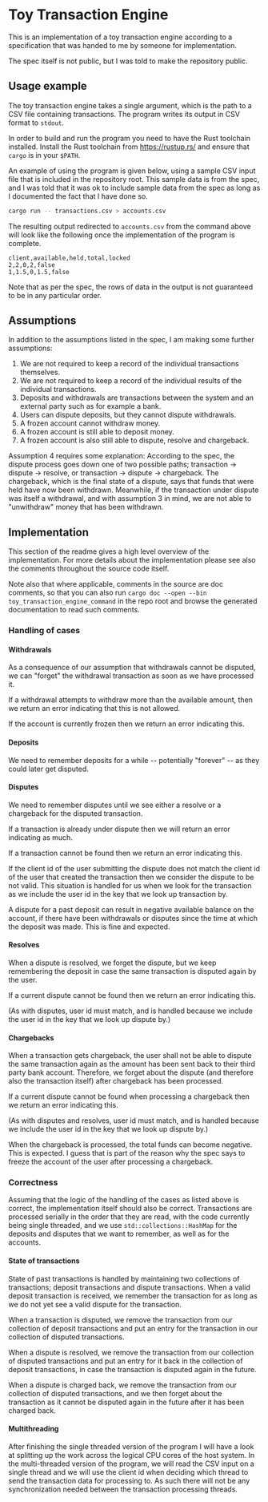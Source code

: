 # Toy Transaction Engine

This is an implementation of a toy transaction engine according to a specification
that was handed to me by someone for implementation.

The spec itself is not public, but I was told to make the repository public.

## Usage example

The toy transaction engine takes a single argument, which is the path to a CSV file
containing transactions. The program writes its output in CSV format to `stdout`.

In order to build and run the program you need to have the Rust toolchain
installed. Install the Rust toolchain from https://rustup.rs/ and ensure
that `cargo` is in your `$PATH`.

An example of using the program is given below, using a sample CSV input
file that is included in the repository root. This sample data is from
the spec, and I was told that it was ok to include sample data from
the spec as long as I documented the fact that I have done so.

```zsh
cargo run -- transactions.csv > accounts.csv
```

The resulting output redirected to `accounts.csv` from the command above
will look like the following once the implementation of the program
is complete.

```csv
client,available,held,total,locked
2,2,0,2,false
1,1.5,0,1.5,false
```

Note that as per the spec, the rows of data in the output is
not guaranteed to be in any particular order.

## Assumptions

In addition to the assumptions listed in the spec, I am making some further assumptions:

1. We are not required to keep a record of the individual transactions themselves.
2. We are not required to keep a record of the individual results of the individual transactions.
3. Deposits and withdrawals are transactions between the system and an external
   party such as for example a bank.
4. Users can dispute deposits, but they cannot dispute withdrawals.
5. A frozen account cannot withdraw money.
6. A frozen account is still able to deposit money.
7. A frozen account is also still able to dispute, resolve and chargeback.

Assumption 4 requires some explanation: According to the spec, the dispute process
goes down one of two possible paths; transaction -> dispute -> resolve, or
transaction -> dispute -> chargeback. The chargeback, which is the final state
of a dispute, says that funds that were held have now been withdrawn.
Meanwhile, if the transaction under dispute was itself a withdrawal, and with
assumption 3 in mind, we are not able to "unwithdraw" money that has been withdrawn.

## Implementation

This section of the readme gives a high level overview of the implementation.
For more details about the implementation please see also the comments
throughout the source code itself.

Note also that where applicable, comments in the source are doc comments, so that
you can also run `cargo doc --open --bin toy_transaction_engine_command`
in the repo root and browse the generated documentation to read such comments.

### Handling of cases

#### Withdrawals

As a consequence of our assumption that withdrawals cannot be disputed, we can
"forget" the withdrawal transaction as soon as we have processed it.

If a withdrawal attempts to withdraw more than the available amount, then
we return an error indicating that this is not allowed.

If the account is currently frozen then we return an error indicating this.

#### Deposits

We need to remember deposits for a while -- potentially "forever" -- as they could
later get disputed.

#### Disputes

We need to remember disputes until we see either a resolve or a chargeback for
the disputed transaction.

If a transaction is already under dispute then we will return an error indicating as much.

If a transaction cannot be found then we return an error indicating this.

If the client id of the user submitting the dispute does not match the client id
of the user that created the transaction then we consider the dispute to be not valid.
This situation is handled for us when we look for the transaction as we include
the user id in the key that we look up transaction by.

A dispute for a past deposit can result in negative available balance on the account,
if there have been withdrawals or disputes since the time at which the deposit was made.
This is fine and expected.

#### Resolves

When a dispute is resolved, we forget the dispute, but we keep remembering the deposit
in case the same transaction is disputed again by the user.

If a current dispute cannot be found then we return an error indicating this.

(As with disputes, user id must match, and is handled because we include the user id
in the key that we look up dispute by.)

#### Chargebacks

When a transaction gets chargeback, the user shall not be able to dispute the same transaction
again as the amount has been sent back to their third party bank account. Therefore, we forget
about the dispute (and therefore also the transaction itself) after chargeback has been processed.

If a current dispute cannot be found when processing a chargeback
then we return an error indicating this.

(As with disputes and resolves, user id must match, and is handled because we include the user id
in the key that we look up dispute by.)

When the chargeback is processed, the total funds can become negative. This is expected.
I guess that is part of the reason why the spec says to freeze the account of the user
after processing a chargeback.

### Correctness

Assuming that the logic of the handling of the cases as listed above is correct,
the implementation itself should also be correct. Transactions are processed
serially in the order that they are read, with the code currently being
single threaded, and we use `std::collections::HashMap` for the deposits
and disputes that we want to remember, as well as for the accounts.

#### State of transactions

State of past transactions is handled by maintaining two collections of transactions;
deposit transactions and dispute transactions. When a valid deposit transaction is
received, we remember the transaction for as long as we do not yet see a valid
dispute for the transaction.

When a transaction is disputed, we remove the transaction from our collection
of deposit transactions and put an entry for the transaction in our collection
of disputed transactions.

When a dispute is resolved, we remove the transaction from our collection of
disputed transactions and put an entry for it back in the collection of
deposit transactions, in case the transaction is disputed again in the future.

When a dispute is charged back, we remove the transaction from our collection of
disputed transactions, and we then forget about the transaction as it cannot
be disputed again in the future after it has been charged back.

#### Multithreading

After finishing the single threaded version of the program I will have
a look at splitting up the work across the logical CPU cores of the host
system. In the multi-threaded version of the program, we will read the CSV
input on a single thread and we will use the client id when deciding which
thread to send the transaction data for processing to. As such there will
not be any synchronization needed between the transaction processing threads.
